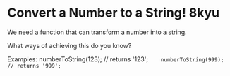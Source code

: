 # Convert a Number to a String! 8kyu

We need a function that can transform a number into a string.

What ways of achieving this do you know?

Examples:
numberToString(123); // returns '123';`   
numberToString(999); // returns '999';`
